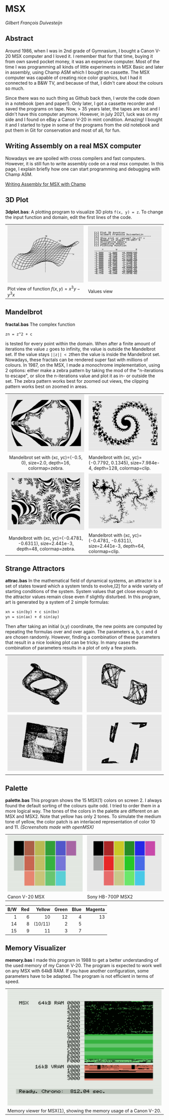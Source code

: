 # MSX

*Gilbert François Duivesteijn*



## Abstract

Around 1986, when I was in 2nd grade of Gymnasium, I bought a Canon V-20 MSX computer and I loved it. I remember that for that time, buying it from own saved pocket money, it was an expensive computer. Most of the time I was programming all kinds of little experiments in MSX Basic and later in assembly, using Champ ASM which I bought on cassette. The MSX computer was capable of creating nice color graphics, but I had it connected to a B&W TV, and because of that, I didn't care about the colours so much.

Since there was no such thing as Github back then, I wrote the code down in a notebook (pen and paper!). Only later, I got a cassette recorder and saved the programs on tape. Now, > 35 years later,  the tapes are lost and I didn't have this computer anymore. However, in july 2021, luck was on my side and I found on eBay a Canon V-20 in mint condition. Amazing! I bought it and I started to type in some of the programs from the old notebook and put them in Git for conservation and most of all, for fun. 

## Writing Assembly on a real MSX computer

Nowadays we are spoiled with cross compilers and fast computers. However, it is still fun to write assembly code on a real msx computer. In this page, I explain briefly how one can start programming and debugging with Champ ASM.

[Writing Assembly for MSX with Champ](WritingASM.md)

## 3D Plot

**3dplot.bas**: A plotting program to visualize 3D plots `f(x, y) = z`. To change the input function and domain, edit the first lines of the code.

|                                              |                                              |
| :------------------------------------------- | :------------------------------------------- |
| ![openmsx0009](./assets/images/plot3d_2.png) | ![openmsx0008](./assets/images/plot3d_1.png) |
| Plot view of function $f(x,y)=x^3y-y^3x$     | Values view                                  |

## Mandelbrot

**fractal.bas** The complex function 
```
zn = z^2 + c
```
is tested for every point within the domain. When after a finite amount of iterations the value `z` goes to infinity, the value is outside the Mandelbrot set. If the value stays `||z|| < 2`then the value is inside the Mandelbrot set. Nowadays, these fractals can be rendered super fast with millions of colours. In 1987, on the MSX, I made a monochrome implementation, using 2 options: either make a zebra pattern by taking the mod of the "n-iterations to escape", or slice the n-iterations value and plot it as in- or outside the set. The zebra pattern works best for zoomed out views, the clipping pattern works best on zoomed in areas.

|                                                              |                                                              |
| :----------------------------------------------------------: | ------------------------------------------------------------ |
|            ![](./assets/images/mandelbrot_1.png)             | ![](./assets/images/mandelbrot_3.png)                        |
| Mandelbrot set with (xc, yc)=(-0.5, 0), size=2.0, depth=16, colormap=zebra. | Mandelbrot with (xc, yc)=(-0.7792, 0.1345), size=7.984e-4, depth=128, colormap=clip. |
|            ![](./assets/images/mandelbrot_4.png)             | ![](./assets/images/mandelbrot_5.png)                        |
| Mandelbrot with (xc, yc)=(-0.4781, -0.6311), size=2.441e-3, depth=48, colormap=zebra. | Mandelbrot with (xc, yc)=(-0.4781, -0.6311), size=2.441e-3, depth=64, colormap=clip. |

## Strange Attractors

**attrac.bas** In the mathematical field of dynamical systems, an attractor is a set of states toward which a system tends to evolve,[2] for a wide variety of starting conditions of the system. System values that get close enough to the attractor values remain close even if slightly disturbed. In this program, art is generated by a system of 2 simple formulas:

```
xn = sin(by) + c sin(bx)
yn = sin(ax) + d sin(ay)
```

Then after taking an initial (x,y) coordinate, the new points are computed by repeating the formulas over and over again. The parameters a, b, c and d are chosen randomly. However, finding a combination of these parameters that result in a nice looking plot can be tricky. In many cases the combination of parameters results in a plot of only a few pixels.

|                                      |                                      |
| ------------------------------------ | ------------------------------------ |
| ![](./assets/images/attractor06.png) | ![](./assets/images/attractor02.png) |
| ![](./assets/images/attractor04.png) | ![](./assets/images/attractor03.png) |
|                                      |                                      |


## Palette

**palette.bas** This program shows the 15 MSX(1) colors on screen 2. I always found the default sorting of the colours quite odd. I tried to order them in a more logical way. The tones of the colors in the palette are different on an MSX and MSX2. Note that yellow has only 2 tones. To simulate the medium tone of yellow, the color patch is an interlaced representation of color 10 and 11. *(Screenshots made with openMSX)*

|                                                             |                                                              |
| ----------------------------------------------------------- | ------------------------------------------------------------ |
| ![palette_canon_v20](./assets/images/palette_canon_v20.png) | ![palette_sony_hb700p](./assets/images/palette_sony_hb700p.png) |
| Canon V-20 MSX                                              | Sony HB-700P MSX2                                            |

|  B/W |  Red |  Yellow | Green | Blue | Magenta |
| ---: | ---: | ------: | ----: | ---: | ------: |
|    1 |    6 |      10 |    12 |    4 |      13 |
|   14 |    8 | (10/11) |     2 |    5 |         |
|   15 |    9 |      11 |     3 |    7 |         |

## Memory Visualizer

**memory.bas** I made this program in 1988 to get a better understanding of the used memory of my Canon V-20. The program is expected to work well on any MSX with 64kB RAM. If you have another configuration, some parameters have to be adapted. The program is not efficient in terms of speed.

|                                                              |
| ------------------------------------------------------------ |
| ![](./assets/images/memview.png)                             |
| Memory viewer for MSX(1), showing the memory usage of a Canon V-20. |

 

